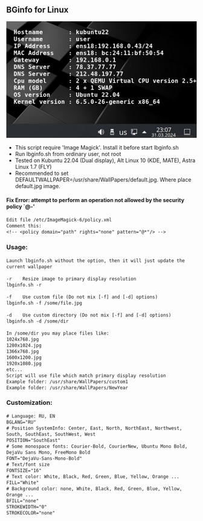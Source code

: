 
## BGinfo for Linux

![lbginfo](lbginfo.jpg)

* This script require 'Image Magick'. Install it before start lbginfo.sh
* Run lbginfo.sh from ordinary user, not root
* Tested on Kubuntu 22.04 (Dual display), Alt Linux 10 (KDE, MATE), Astra Linux 1.7 (FLY)
* Recommended to set DEFAULTWALLPAPER=/usr/share/WallPapers/default.jpg. Where place default.jpg image.

#### Fix Error: attempt to perform an operation not allowed by the security policy `@-'
```
Edit file /etc/ImageMagick-6/policy.xml
Comment this:
<!-- <policy domain="path" rights="none" pattern="@*"/> -->
```


### Usage:
```
Launch lbginfo.sh without the option, then it will just update the current wallpaper

-r    Resize image to primary display resolution
lbginfo.sh -r

-f    Use custom file (Do not mix [-f] and [-d] options)
lbginfo.sh -f /some/file.jpg

-d    Use custom directory (Do not mix [-f] and [-d] options)
lbginfo.sh -d /some/dir

In /some/dir you may place files like:
1024x768.jpg
1280x1024.jpg
1366x768.jpg
1600x1200.jpg
1920x1080.jpg
etc...
Script will use file which match primary display resolution
Example folder: /usr/share/WallPapers/custom1
Example folder: /usr/share/WallPapers/NewYear
```

### Customization:
```
# Language: RU, EN
BGLANG="RU"
# Position SystemInfo: Center, East, North, NorthEast, Northwest, South, SouthEast, SouthWest, West
POSITION="SouthEast"
# Some monospace fonts: Courier-Bold, CourierNew, Ubuntu Mono Bold, DejaVu Sans Mono, FreeMono Bold
FONT="DejaVu-Sans-Mono-Bold"
# Text/font size
FONTSIZE="16"
# Text color: White, Black, Red, Green, Blue, Yellow, Orange ...
FILL="White"
# Background color: none, White, Black, Red, Green, Blue, Yellow, Orange ...
BFILL="none"
STROKEWIDTH="0"
STROKECOLOR="none"
```
